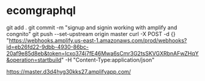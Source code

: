 # ecomgraphql
git add .
git commit -m "signup and signin working with amplify and congnito"
git push --set-upstream origin master
curl -X POST -d {} "https://webhooks.amplify.us-east-1.amazonaws.com/prod/webhooks?id=eb26fd22-9dbb-4930-86bc-20af9e85d8eb&token=Icxo374j7fE46Mwa6sCmr3G2tsSKVGXRbnAFwZHqY&operation=startbuild" -H "Content-Type:application/json"

https://master.d3d4hyg30kks27.amplifyapp.com/
